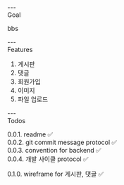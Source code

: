 ---\
Goal


bbs


---\
Features


1. 게시판
2. 댓글
3. 회원가입
4. 이미지
5. 파일 업로드


---\
Todos


0.0.1. readme :white_check_mark:\
0.0.2. git commit message protocol :white_check_mark:\
0.0.3. convention for backend :white_check_mark:\
0.0.4. 개발 사이클 protocol :white_check_mark:


0.1.0. wireframe for 게시판, 댓글 :white_check_mark:
